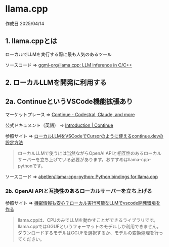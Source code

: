 # llama.cpp

作成日 2025/04/14

## 1. llama.cppとは

ローカルでLLMを実行する際に最も人気のあるツール

ソースコード => [ggml-org/llama.cpp: LLM inference in C/C++](https://github.com/ggml-org/llama.cpp)

## 2. ローカルLLMを開発に利用する

## 2a. ContinueというVSCode機能拡張あり

マーケットプレース => [Continue - Codestral, Claude, and more](https://marketplace.visualstudio.com/items?itemName=Continue.continue)

公式ドキュメント（英語） => [Introduction | Continue](https://docs.continue.dev/)

参照サイト => [ローカルLLMをVSCodeでCursorのように使えるcontinue.devの設定方法](https://note.com/shinao39/n/nc8b580b80f15)

> ローカルLLMで使うには当然ながらOpenAI APIと相互性のあるローカルサーバーを立ち上げている必要があります。おすすめはllama-cpp-pythonです。

ソースコード => [abetlen/llama-cpp-python: Python bindings for llama.cpp](https://github.com/abetlen/llama-cpp-python)

### 2b. OpenAI APIと互換性のあるローカルサーバーを立ち上げる

参照サイト => [機密情報も安心？ローカル実行可能なLLMでvscode開発環境を作る](https://qiita.com/kota33/items/63ba76dee2535374af0d)

> llama.cppは、CPUのみでLLMを動かすことができるライブラリです。\
> llama.cppではGGUFというフォーマットのモデルしか利用できません。ダウンロードするモデルはGGUFを選択するか、モデルの変換処理を行ってください。
